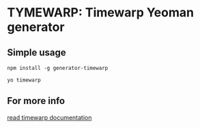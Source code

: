 TYMEWARP: Timewarp Yeoman generator
========

## Simple usage 
`npm install -g generator-timewarp`

`yo timewarp`

## For more info

[read timewarp documentation](http://mcarella.github.io/timewarp/)




